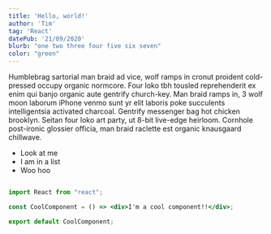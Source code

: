 ```yaml
---
title: 'Hello, world!'
author: 'Tim'
tag: 'React'
datePub: '21/09/2020'
blurb: "one two three four five six seven"
color: "green"
---
```



Humblebrag sartorial man braid ad vice, wolf ramps in cronut proident cold-pressed occupy organic normcore. Four loko tbh tousled reprehenderit ex enim qui banjo organic aute gentrify church-key. Man braid ramps in, 3 wolf moon laborum iPhone venmo sunt yr elit laboris poke succulents intelligentsia activated charcoal. Gentrify messenger bag hot chicken brooklyn. Seitan four loko art party, ut 8-bit live-edge heirloom. Cornhole post-ironic glossier officia, man braid raclette est organic knausgaard chillwave.

- Look at me
- I am in a list
- Woo hoo

```jsx

import React from "react";

const CoolComponent = () => <div>I'm a cool component!!</div>;

export default CoolComponent;
```